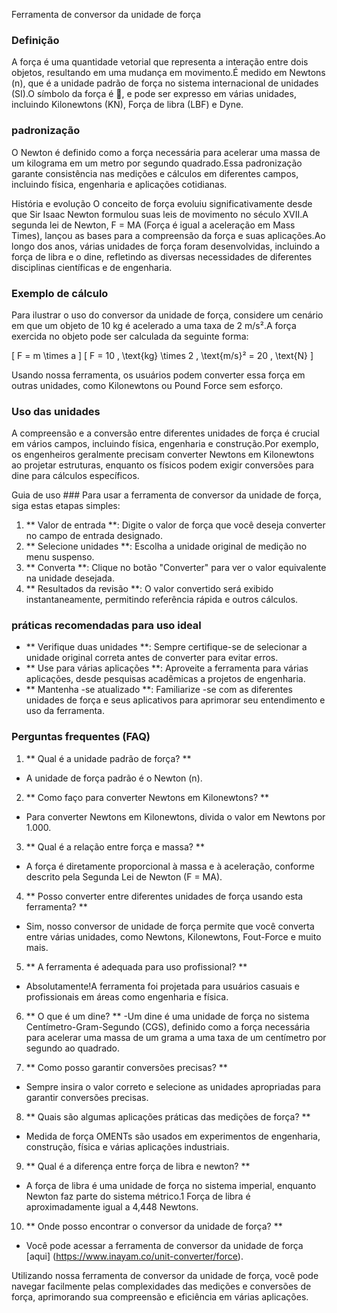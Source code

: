 Ferramenta de conversor da unidade de força

### Definição
A força é uma quantidade vetorial que representa a interação entre dois objetos, resultando em uma mudança em movimento.É medido em Newtons (n), que é a unidade padrão de força no sistema internacional de unidades (SI).O símbolo da força é 💪, e pode ser expresso em várias unidades, incluindo Kilonewtons (KN), Força de libra (LBF) e Dyne.

### padronização
O Newton é definido como a força necessária para acelerar uma massa de um kilograma em um metro por segundo quadrado.Essa padronização garante consistência nas medições e cálculos em diferentes campos, incluindo física, engenharia e aplicações cotidianas.

História e evolução
O conceito de força evoluiu significativamente desde que Sir Isaac Newton formulou suas leis de movimento no século XVII.A segunda lei de Newton, F = MA (Força é igual a aceleração em Mass Times), lançou as bases para a compreensão da força e suas aplicações.Ao longo dos anos, várias unidades de força foram desenvolvidas, incluindo a força de libra e o dine, refletindo as diversas necessidades de diferentes disciplinas científicas e de engenharia.

### Exemplo de cálculo
Para ilustrar o uso do conversor da unidade de força, considere um cenário em que um objeto de 10 kg é acelerado a uma taxa de 2 m/s².A força exercida no objeto pode ser calculada da seguinte forma:

\[ F = m \times a \]
\[ F = 10 \, \text{kg} \times 2 \, \text{m/s}² = 20 \, \text{N} \]

Usando nossa ferramenta, os usuários podem converter essa força em outras unidades, como Kilonewtons ou Pound Force sem esforço.

### Uso das unidades
A compreensão e a conversão entre diferentes unidades de força é crucial em vários campos, incluindo física, engenharia e construção.Por exemplo, os engenheiros geralmente precisam converter Newtons em Kilonewtons ao projetar estruturas, enquanto os físicos podem exigir conversões para dine para cálculos específicos.

Guia de uso ###
Para usar a ferramenta de conversor da unidade de força, siga estas etapas simples:
1. ** Valor de entrada **: Digite o valor de força que você deseja converter no campo de entrada designado.
2. ** Selecione unidades **: Escolha a unidade original de medição no menu suspenso.
3. ** Converta **: Clique no botão "Converter" para ver o valor equivalente na unidade desejada.
4. ** Resultados da revisão **: O valor convertido será exibido instantaneamente, permitindo referência rápida e outros cálculos.

### práticas recomendadas para uso ideal
- ** Verifique duas unidades **: Sempre certifique-se de selecionar a unidade original correta antes de converter para evitar erros.
- ** Use para várias aplicações **: Aproveite a ferramenta para várias aplicações, desde pesquisas acadêmicas a projetos de engenharia.
- ** Mantenha -se atualizado **: Familiarize -se com as diferentes unidades de força e seus aplicativos para aprimorar seu entendimento e uso da ferramenta.

### Perguntas frequentes (FAQ)

1. ** Qual é a unidade padrão de força? **
- A unidade de força padrão é o Newton (n).

2. ** Como faço para converter Newtons em Kilonewtons? **
- Para converter Newtons em Kilonewtons, divida o valor em Newtons por 1.000.

3. ** Qual é a relação entre força e massa? **
- A força é diretamente proporcional à massa e à aceleração, conforme descrito pela Segunda Lei de Newton (F = MA).

4. ** Posso converter entre diferentes unidades de força usando esta ferramenta? **
- Sim, nosso conversor de unidade de força permite que você converta entre várias unidades, como Newtons, Kilonewtons, Fout-Force e muito mais.

5. ** A ferramenta é adequada para uso profissional? **
- Absolutamente!A ferramenta foi projetada para usuários casuais e profissionais em áreas como engenharia e física.

6. ** O que é um dine? **
-Um dine é uma unidade de força no sistema Centímetro-Gram-Segundo (CGS), definido como a força necessária para acelerar uma massa de um grama a uma taxa de um centímetro por segundo ao quadrado.

7. ** Como posso garantir conversões precisas? **
- Sempre insira o valor correto e selecione as unidades apropriadas para garantir conversões precisas.

8. ** Quais são algumas aplicações práticas das medições de força? **
- Medida de força OMENTs são usados ​​em experimentos de engenharia, construção, física e várias aplicações industriais.

9. ** Qual é a diferença entre força de libra e newton? **
- A força de libra é uma unidade de força no sistema imperial, enquanto Newton faz parte do sistema métrico.1 Força de libra é aproximadamente igual a 4,448 Newtons.

10. ** Onde posso encontrar o conversor da unidade de força? **
- Você pode acessar a ferramenta de conversor da unidade de força [aqui] (https://www.inayam.co/unit-converter/force).

Utilizando nossa ferramenta de conversor da unidade de força, você pode navegar facilmente pelas complexidades das medições e conversões de força, aprimorando sua compreensão e eficiência em várias aplicações.
